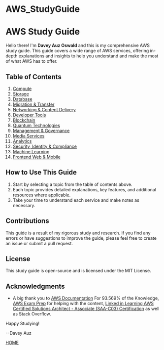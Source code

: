# AWS_StudyGuide
# AWS Study Guide

Hello there! I'm **Davey Auz Oswald** and this is my comprehensive AWS study guide. This guide covers a wide range of AWS services, offering in-depth explanations and insights to help you understand and make the most of what AWS has to offer.

## Table of Contents

1. [Compute](./1Compute.md)
2. [Storage](./2Storage.md)
3. [Database](./3Database.md)
4. [Migration & Transfer](./4MigrationTransfer.md)
5. [Networking & Content Delivery](./5NetworkingContentDelivery.md)
6. [Developer Tools](./6DeveloperTools.md)
7. [Blockchain](./7Blockchain.md)
8. [Quantum Technologies](./8QuantumTechnologies.md)
9. [Management & Governance](./9ManagementGovernance.md)
10. [Media Services](./10MediaServices.md)
11. [Analytics](./11Analytics.md)
12. [Security, Identity & Compliance](./12SecurityIdentityCompliance.md)
13. [Machine Learning](./13MachineLearning.md)
14. [Frontend Web & Mobile](./14FrontendWebMobile.md)


## How to Use This Guide

1. Start by selecting a topic from the table of contents above.
2. Each topic provides detailed explanations, key features, and additional resources where applicable.
3. Take your time to understand each service and make notes as necessary.

## Contributions

This guide is a result of my rigorous study and research. If you find any errors or have suggestions to improve the guide, please feel free to create an issue or submit a pull request.

## License

This study guide is open-source and is licensed under the MIT License.

## Acknowledgments

- A big thank you to [AWS Documentation](https://docs.aws.amazon.com/) For 93.569% of the Knowledge, [AWS Exam Prep](https://d1.awsstatic.com/training-and-certification/docs-ml/AWS-Certified-Machine-Learning-Specialty_Exam-Guide.pdf) for helping with the content, [Linked in Learning AWS Certified Solutions Architect - Associate (SAA-C03) Certification](https://www.linkedin.com/learning/paths/prepare-for-the-aws-certified-solutions-architect-associate-saa-c03-certification) as well as Stack Overflow.

Happy Studying!

--Davey Auz

[HOME](./README.md)
